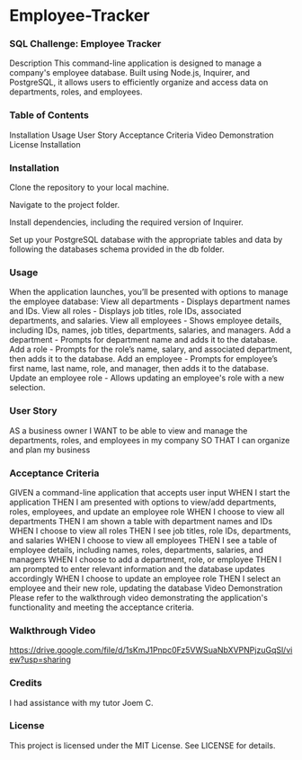 # Employee-Tracker

### SQL Challenge: Employee Tracker
Description
This command-line application is designed to manage a company's employee database. Built using Node.js, Inquirer, and PostgreSQL, it allows users to efficiently organize and access data on departments, roles, and employees.

### Table of Contents
Installation
Usage
User Story
Acceptance Criteria
Video Demonstration
License
Installation

### Installation

Clone the repository to your local machine.

Navigate to the project folder.

Install dependencies, including the required version of Inquirer.

Set up your PostgreSQL database with the appropriate tables and data by following the databases schema provided in the db folder.


### Usage
When the application launches, you’ll be presented with options to manage the employee database:
View all departments - Displays department names and IDs.
View all roles - Displays job titles, role IDs, associated departments, and salaries.
View all employees - Shows employee details, including IDs, names, job titles, departments, salaries, and managers.
Add a department - Prompts for department name and adds it to the database.
Add a role - Prompts for the role’s name, salary, and associated department, then adds it to the database.
Add an employee - Prompts for employee’s first name, last name, role, and manager, then adds it to the database.
Update an employee role - Allows updating an employee's role with a new selection.

### User Story
AS a business owner
I WANT to be able to view and manage the departments, roles, and employees in my company
SO THAT I can organize and plan my business

### Acceptance Criteria
GIVEN a command-line application that accepts user input
WHEN I start the application
THEN I am presented with options to view/add departments, roles, employees, and update an employee role
WHEN I choose to view all departments
THEN I am shown a table with department names and IDs
WHEN I choose to view all roles
THEN I see job titles, role IDs, departments, and salaries
WHEN I choose to view all employees
THEN I see a table of employee details, including names, roles, departments, salaries, and managers
WHEN I choose to add a department, role, or employee
THEN I am prompted to enter relevant information and the database updates accordingly
WHEN I choose to update an employee role
THEN I select an employee and their new role, updating the database
Video Demonstration
Please refer to the walkthrough video demonstrating the application's functionality and meeting the acceptance criteria.

### Walkthrough Video
https://drive.google.com/file/d/1sKmJ1Pnpc0Fz5VWSuaNbXVPNPjzuGqSl/view?usp=sharing

### Credits
I had assistance with my tutor Joem C.

### License
This project is licensed under the MIT License. See LICENSE for details.